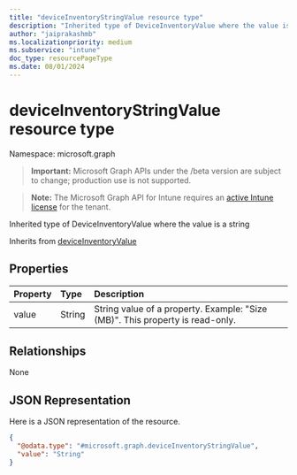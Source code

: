 ```yaml
---
title: "deviceInventoryStringValue resource type"
description: "Inherited type of DeviceInventoryValue where the value is a string"
author: "jaiprakashmb"
ms.localizationpriority: medium
ms.subservice: "intune"
doc_type: resourcePageType
ms.date: 08/01/2024
---
```


# deviceInventoryStringValue resource type

Namespace: microsoft.graph

> **Important:** Microsoft Graph APIs under the /beta version are subject to change; production use is not supported.

> **Note:** The Microsoft Graph API for Intune requires an [active Intune license](https://go.microsoft.com/fwlink/?linkid=839381) for the tenant.

Inherited type of DeviceInventoryValue where the value is a string


Inherits from [deviceInventoryValue](../resources/intune-devices-deviceinventoryvalue.md)

## Properties
|Property|Type|Description|
|:---|:---|:---|
|value|String|String value of a property. Example: "Size (MB)". This property is read-only.|

## Relationships
None

## JSON Representation
Here is a JSON representation of the resource.
<!-- {
  "blockType": "resource",
  "@odata.type": "microsoft.graph.deviceInventoryStringValue"
}
-->
``` json
{
  "@odata.type": "#microsoft.graph.deviceInventoryStringValue",
  "value": "String"
}
```

